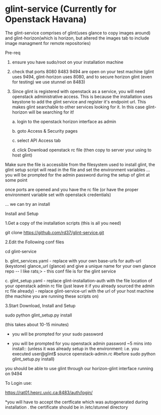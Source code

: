 glint-service (Currently for Openstack Havana)
=============
The glint-service comprises of glint(uses glance to copy images around) and glint-horizon(which is horizon, but altered the images tab to include image managment for remote repositories)

Pre-req 

1. ensure you have sudo/root on your installation machine

2. check that ports 8080 8483 9494 are open on your test machine 
(glint uses 9494, glint-horizon uses 8080, and to secure horizon glint (even for testing) we use stunnel on 8483)

3. Since glint is registered with openstack as a service, you will need openstack administrative access. This is because the installation uses keystone to add the glint service and register it's endpoint url. This makes glint searchable to other services looking for it. In this case glint-horizon will be searching for it!

   a. login to the openstack horizon interface as admin
   
   b. goto Access & Security pages
   
   c. select API Access tab
   
   d. click Download openstack rc file (then copy to server your using to host glint)


Make sure the file is accessible from the filesystem used to install glint, the glint setup script will read in the 
file and set the environment variables ... you will be prompted for the admin password during the setup of glint at some point

once ports are opened and you have the rc file 
(or have the proper environment variable set with openstack credentials) 

... we can try an install

Install and Setup

1.Get a copy of the installation scripts (this is all you need)

git clone https://github.com/rd37/glint-service.git



2.Edit the Following conf files

   cd glint-service

   b. glint\_services.yaml - replace with your own base-urls for auth-url (keystone) glance\_url (glance) and give a unique name for your own glance repo -- I like rats;> - this conf file is for the glint service
  
   c. glint\_setup.yaml 
      - replace glint-installation-auth with the file location of your openstack admin rc file (just leave it if you already sourced the admin rc file already)
      - replace glint-service-url with the url of your host machine (the machine you are running these scripts on)


3.Start Download, Install and Setup

sudo python glint_setup.py install




(this takes about 10-15 minutes)

* you will be prompted for your sudo password

* you will be prompted for you openstack admin password ~5 mins into install:: (unless it was already setup in the environment: i.e. you executed user@glint$  source openstack-admin.rc   #before sudo python glint_setup.py install)



you should be able to use glint through our horizon-glint interface running on 9494

To Login use:

https://rat01.heprc.uvic.ca:8483/auth/login/

*you will have to accept the certficate which was autogenerated during installation . the certificate should be in /etc/stunnel directory

